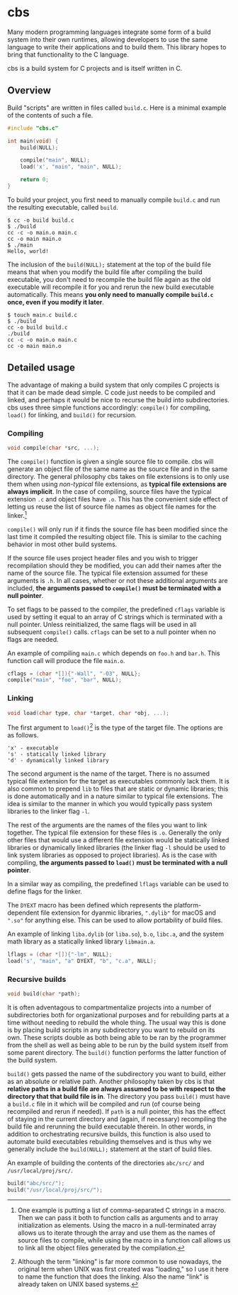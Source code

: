 # cbs

Many modern programming languages integrate some form of a build system into their own runtimes, allowing developers to use the same language to write their applications and to build them. This library hopes to bring that functionality to the C language.

cbs is a build system for C projects and is itself written in C.

## Overview

Build "scripts" are written in files called `build.c`. Here is a minimal example of the contents of such a file.

```c
#include "cbs.c"

int main(void) {
	build(NULL);

	compile("main", NULL);
	load('x', "main", "main", NULL);

	return 0;
}
```

To build your project, you first need to manually compile `build.c` and run the resulting executable, called `build`.

```console
$ cc -o build build.c
$ ./build
cc -c -o main.o main.c                                                                                                                   
cc -o main main.o
$ ./main
Hello, world!
```

The inclusion of the `build(NULL);` statement at the top of the build file means that when you modify the build file after compiling the build executable, you don't need to recompile the build file again as the old executable will recompile it for you and rerun the new build executable automatically. This means **you only need to manually compile `build.c` once, even if you modify it later**.

```console
$ touch main.c build.c
$ ./build
cc -o build build.c
./build
cc -c -o main.o main.c
cc -o main main.o
```

## Detailed usage

The advantage of making a build system that only compiles C projects is that it can be made dead simple. C code just needs to be compiled and linked, and perhaps it would be nice to recurse the build into subdirectories. cbs uses three simple functions accordingly: `compile()` for compiling, `load()` for linking, and `build()` for recursion.

### Compiling

```c
void compile(char *src, ...);
```

The `compile()` function is given a single source file to compile. cbs will generate an object file of the same name as the source file and in the same directory. The general philosophy cbs takes on file extensions is to only use them when using *non-typical* file extensions, as **typical file extensions are always implicit**. In the case of compiling, source files have the typical extension `.c` and object files have `.o`. This has the convenient side effect of letting us reuse the list of source file names as object file names for the linker.[^1]

[^1]: One example is putting a list of comma-separated C strings in a macro. Then we can pass it both to function calls as arguments and to array initialization as elements. Using the macro in a null-terminated array allows us to iterate through the array and use them as the names of source files to compile, while using the macro in a function call allows us to link all the object files generated by the compilation.

`compile()` will only run if it finds the source file has been modified since the last time it compiled the resulting object file. This is similar to the caching behavior in most other build systems.

If the source file uses project header files and you wish to trigger recompilation should they be modified, you can add their names after the name of the source file. The typical file extension assumed for these arguments is `.h`. In all cases, whether or not these additional arguments are included, **the arguments passed to `compile()` must be terminated with a null pointer**.

To set flags to be passed to the compiler, the predefined `cflags` variable is used by setting it equal to an array of C strings which is terminated with a null pointer. Unless reinitialized, the same flags will be used in all subsequent `compile()` calls. `cflags` can be set to a null pointer when no flags are needed.

An example of compiling `main.c` which depends on `foo.h` and `bar.h`. This function call will produce the file `main.o`.

```c
cflags = (char *[]){"-Wall", "-O3", NULL};
compile("main", "foo", "bar", NULL);
```

### Linking

```c
void load(char type, char *target, char *obj, ...);
```

The first argument to `load()`[^2] is the type of the target file. The options are as follows.

[^2]: Although the term "linking" is far more common to use nowadays, the original term when UNIX was first created was "loading," so I use it here to name the function that does the linking. Also the name "link" is already taken on UNIX based systems.

```
'x' - executable
's' - statically linked library
'd' - dynamically linked library
```

The second argument is the name of the target. There is no assumed typical file extension for the target as executables commonly lack them. It is also common to prepend `lib` to files that are static or dynamic libraries; this is done automatically and in a nature similar to typical file extensions. The idea is similar to the manner in which you would typically pass system libraries to the linker flag `-l`.

The rest of the arguments are the names of the files you want to link together. The typical file extension for these files is `.o`. Generally the only other files that would use a different file extension would be statically linked libraries or dynamically linked libraries (the linker flag `-l` should be used to link system libraries as opposed to project libraries). As is the case with compiling, **the arguments passed to `load()` must be terminated with a null pointer**.

In a similar way as compiling, the predefined `lflags` variable can be used to define flags for the linker.

The `DYEXT` macro has been defined which represents the platform-dependent file extension for dyanmic libraries, `".dylib"` for macOS and `".so"` for anything else. This can be used to allow portability of build files.

An example of linking `liba.dylib` (or `liba.so`), `b.o`, `libc.a`, and the system math library as a statically linked library `libmain.a`.

```c
lflags = (char *[]){"-lm", NULL};
load('s', "main", "a" DYEXT, "b", "c.a", NULL);
```

### Recursive builds

```c
void build(char *path);
```

It is often adventagous to compartmentalize projects into a number of subdirectories both for organizational purposes and for rebuilding parts at a time without needing to rebuild the whole thing. The usual way this is done is by placing build scripts in any subdirectory you want to rebuild on its own. These scripts double as both being able to be ran by the programmer from the shell as well as being able to be run by the build system itself from some parent directory. The `build()` function performs the latter function of the build system.

`build()` gets passed the name of the subdirectory you want to build, either as an absolute or relative path. Another philosophy taken by cbs is that **relative paths in a build file are always assumed to be with respect to the directory that that build file is in**. The directory you pass `build()` must have a `build.c` file in it which will be compiled and run (of course being recompiled and rerun if needed). If `path` is a null pointer, this has the effect of staying in the current directory and (again, if necessary) recompiling the build file and rerunning the build executable therein. In other words, in addition to orchestrating recursive builds, this function is also used to automate build executables rebuilding themselves and is thus why we generally include the `build(NULL);` statement at the start of build files.

An example of building the contents of the directories `abc/src/` and `/usr/local/proj/src/`.

```c
build("abc/src/");
build("/usr/local/proj/src/");
```

